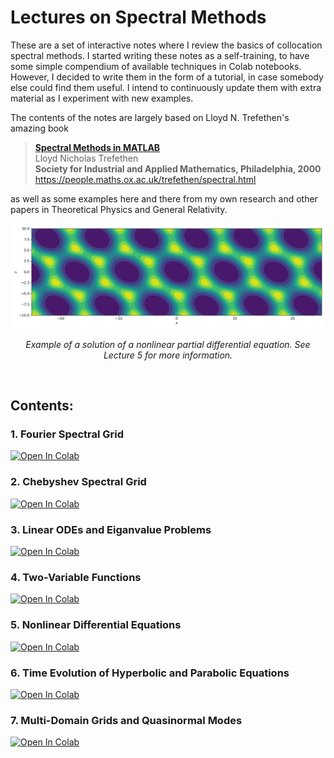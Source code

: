 # Lectures on Spectral Methods

These are a set of interactive notes where I review the basics of collocation spectral methods. I started writing these notes as a self-training, to have some simple compendium of available techniques in Colab notebooks. However, I decided to write them in the form of a tutorial, in case somebody else could find them useful. I intend to continuously update them with extra material as I experiment with new examples.

The contents of the notes are largely based on Lloyd N. Trefethen's amazing book

> [**Spectral Methods in MATLAB**](https://people.maths.ox.ac.uk/trefethen/spectral.html)   
> Lloyd Nicholas Trefethen
> <br>**Society for Industrial and Applied Mathematics, Philadelphia, 2000**<br>
> https://people.maths.ox.ac.uk/trefethen/spectral.html<br>

as well as some examples here and there from my own research and other papers in Theoretical Physics and General Relativity. 

<p align="center">
 <img src="https://github.com/raimonluna/LecturesOnSpectralMethods/blob/main/misc/hexagons.png" width="850"/>
</p>
<p align="center">
    <em>Example of a solution of a nonlinear partial differential equation. See Lecture 5 for more information.</em>
</p>
<br />

## Contents:

### 1. Fourier Spectral Grid 
<a href="https://colab.research.google.com/github/raimonluna/LecturesOnSpectralMethods/blob/main/Lecture1_FourierSpectralGrid.ipynb">
  <img src="https://colab.research.google.com/assets/colab-badge.svg" alt="Open In Colab"/>
</a>

### 2. Chebyshev Spectral Grid
<a href="https://colab.research.google.com/github/raimonluna/LecturesOnSpectralMethods/blob/main/Lecture2_ChebyshevSpectralGrid.ipynb">
  <img src="https://colab.research.google.com/assets/colab-badge.svg" alt="Open In Colab"/>
</a>

### 3. Linear ODEs and Eiganvalue Problems
<a href="https://colab.research.google.com/github/raimonluna/LecturesOnSpectralMethods/blob/main/Lecture3_LinearODEs_Eigenvalues.ipynb">
  <img src="https://colab.research.google.com/assets/colab-badge.svg" alt="Open In Colab"/>
</a>

### 4. Two-Variable Functions
<a href="https://colab.research.google.com/github/raimonluna/LecturesOnSpectralMethods/blob/main/Lecture4_TwoVariableFunctions_PDEs.ipynb">
  <img src="https://colab.research.google.com/assets/colab-badge.svg" alt="Open In Colab"/>
</a>

### 5. Nonlinear Differential Equations
<a href="https://colab.research.google.com/github/raimonluna/LecturesOnSpectralMethods/blob/main/Lecture5_NonlinearDifferentialEquations.ipynb">
  <img src="https://colab.research.google.com/assets/colab-badge.svg" alt="Open In Colab"/>
</a>

### 6. Time Evolution of Hyperbolic and Parabolic Equations
<a href="https://colab.research.google.com/github/raimonluna/LecturesOnSpectralMethods/blob/main/Lecture6_TimeEvolution.ipynb">
  <img src="https://colab.research.google.com/assets/colab-badge.svg" alt="Open In Colab"/>
</a>

### 7. Multi-Domain Grids and Quasinormal Modes
<a href="https://colab.research.google.com/github/raimonluna/LecturesOnSpectralMethods/blob/main/Lecture7_Multidomain_Qasinormal_Modes.ipynb">
  <img src="https://colab.research.google.com/assets/colab-badge.svg" alt="Open In Colab"/>
</a>
